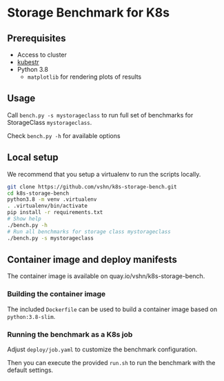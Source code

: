 # Storage Benchmark for K8s

## Prerequisites

* Access to cluster
* [kubestr](https://kubestr.io/)
* Python 3.8
  * `matplotlib` for rendering plots of results


## Usage

Call `bench.py -s mystorageclass` to run full set of benchmarks for StorageClass `mystorageclass`.

Check `bench.py -h` for available options

## Local setup

We recommend that you setup a virtualenv to run the scripts locally.

```bash
git clone https://github.com/vshn/k8s-storage-bench.git
cd k8s-storage-bench
python3.8 -m venv .virtualenv
. .virtualenv/bin/activate
pip install -r requirements.txt
# Show help
./bench.py -h
# Run all benchmarks for storage class mystorageclass
./bench.py -s mystorageclass
```

## Container image and deploy manifests

The container image is available on quay.io/vshn/k8s-storage-bench.

### Building the container image

The included `Dockerfile` can be used to build a container image based on `python:3.8-slim`.

### Running the benchmark as a K8s job

Adjust `deploy/job.yaml` to customize the benchmark configuration.

Then you can execute the provided `run.sh` to run the benchmark with the default settings.
